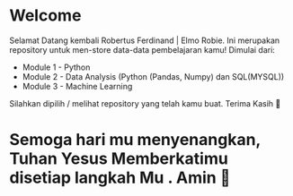 # Welcome

Selamat Datang kembali Robertus Ferdinand | Elmo Robie.
Ini merupakan repository untuk men-store data-data pembelajaran kamu! Dimulai dari:
- Module 1 - Python
- Module 2 - Data Analysis (Python (Pandas, Numpy) dan SQL(MYSQL))
- Module 3 - Machine Learning


Silahkan dipilih / melihat repository yang telah kamu buat. Terima Kasih 🙏

# Semoga hari mu menyenangkan, Tuhan Yesus Memberkatimu disetiap langkah Mu . Amin 🙏
